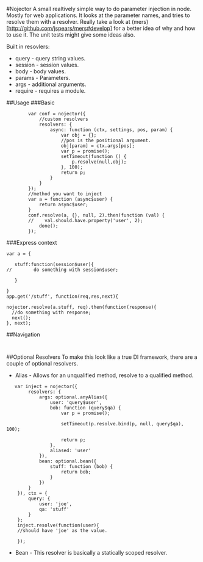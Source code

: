 #Nojector
A small realtively simple way to do parameter injection in node. Mostly for
web applications.  It looks at the parameter names, and tries to resolve them
with a resolver.  Really take a look at (mers)[http://github.com/jspears/mers#develop] for
a better idea of why and how to use it.  The unit tests might give some ideas also.


Built in resovlers:
* query - query string values.
* session - session values.
* body - body values.
* params - Parameters.
* args - additional arguments.
* require - requires a module.

##Usage
###Basic


```
        var conf = nojector({
            //custom resolvers
            resolvers: {
                async: function (ctx, settings, pos, param) {
                    var obj = {};
                    //pos is the positional argument.
                    obj[param] = ctx.args[pos];
                    var p = promise();
                    setTimeout(function () {
                        p.resolve(null,obj);
                    }, 100);
                    return p;
                }
            }
        });
        //method you want to inject
        var a = function (async$user) {
            return async$user;
        }
        conf.resolve(a, {}, null, 2).then(function (val) {
        //    val.should.have.property('user', 2);
            done();
        });
```

###Express context

```
var a = {

   stuff:function(session$user){
//        do something with session$user;

   }

}
app.get('/stuff', function(req,res,next){

nojector.resolve(a.stuff, req).then(function(response){
  //do something with response;
  next();
}, next);

```

##Navigation

```


```

##Optional Resolvers
To make this look like a true DI framework, there are a couple of optional resolvers.

* Alias - Allows for an unqualified method, resolve to a qualified method.
```
   var inject = nojector({
        resolvers: {
            args: optional.anyAlias({
                user: 'query$user',
                bob: function (query$qa) {
                    var p = promise();

                    setTimeout(p.resolve.bind(p, null, query$qa), 100);

                    return p;
                },
                aliased: 'user'
            }),
            bean: optional.bean({
                stuff: function (bob) {
                    return bob;
                }
            })
        }
    }), ctx = {
        query: {
            user: 'joe',
            qa: 'stuff'
        }
    };
    inject.resolve(function(user){
    //should have 'joe' as the value.

    });

```

* Bean - This resolver is basically a statically scoped resolver.


